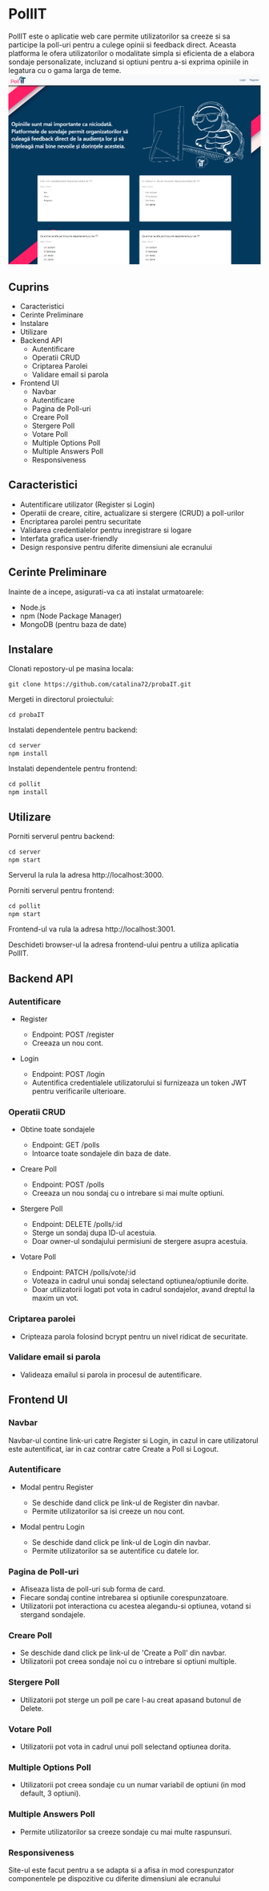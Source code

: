 # PollIT
PollIT este o aplicatie web care permite utilizatorilor sa creeze si sa participe la poll-uri pentru a culege opinii si feedback direct. Aceasta platforma le ofera utilizatorilor o modalitate simpla si eficienta de a elabora sondaje personalizate, incluzand si optiuni pentru a-si exprima opiniile in legatura cu o gama larga de teme. 
<img src="https://github.com/catalina72/probaIT/blob/main/1.png">

## Cuprins
- Caracteristici
- Cerinte Preliminare
- Instalare
- Utilizare
- Backend API
	- Autentificare
	- Operatii CRUD
	- Criptarea Parolei
	- Validare email si parola
- Frontend UI
	- Navbar
	- Autentificare
	- Pagina de Poll-uri
	- Creare Poll
	- Stergere Poll
	- Votare Poll
	- Multiple Options Poll
	- Multiple Answers Poll
	- Responsiveness

## Caracteristici
- Autentificare utilizator (Register si Login)
- Operatii de creare, citire, actualizare si stergere (CRUD) a poll-urilor
- Encriptarea parolei pentru securitate
- Validarea credentialelor pentru inregistrare si logare
- Interfata grafica user-friendly
- Design responsive pentru diferite dimensiuni ale ecranului

## Cerinte Preliminare
Inainte de a incepe, asigurati-va ca ati instalat urmatoarele:

- Node.js
- npm (Node Package Manager)
- MongoDB (pentru baza de date)

## Instalare
Clonati repostory-ul pe masina locala:
```
git clone https://github.com/catalina72/probaIT.git
```
Mergeti in directorul proiectului:
```
cd probaIT
```
Instalati dependentele pentru backend:
```
cd server
npm install
```
Instalati dependentele pentru frontend:
```
cd pollit
npm install
```

## Utilizare
Porniti serverul pentru backend:
```
cd server
npm start
```
Serverul la rula la adresa http://localhost:3000.

Porniti serverul pentru frontend:
```
cd pollit
npm start
```
Frontend-ul va rula la adresa http://localhost:3001.

Deschideti browser-ul la adresa frontend-ului pentru a utiliza aplicatia PollIT.

## Backend API
### Autentificare
- Register
	- Endpoint: POST /register
	- Creeaza un nou cont.

- Login
	- Endpoint: POST /login
	- Autentifica credentialele utilizatorului si furnizeaza un token JWT pentru verificarile ulterioare.

### Operatii CRUD
- Obtine toate sondajele
	- Endpoint: GET /polls
	- Intoarce toate sondajele din baza de date.

- Creare Poll
	- Endpoint: POST /polls
	- Creeaza un nou sondaj cu o intrebare si mai multe optiuni.

- Stergere Poll
	- Endpoint: DELETE /polls/:id
	- Sterge un sondaj dupa ID-ul acestuia.
	- Doar owner-ul sondajului permisiuni de stergere asupra acestuia.

- Votare Poll
	- Endpoint: PATCH /polls/vote/:id
	- Voteaza in cadrul unui sondaj selectand optiunea/optiunile dorite.
	- Doar utilizatorii logati pot vota in cadrul sondajelor, avand dreptul la maxim un vot.

### Criptarea parolei
- Cripteaza parola folosind bcrypt pentru un nivel ridicat de securitate.

### Validare email si parola
- Valideaza emailul si parola in procesul de autentificare.

## Frontend UI
### Navbar
Navbar-ul contine link-uri catre Register si Login, in cazul in care utilizatorul este autentificat, iar in caz contrar catre Create a Poll si Logout.

### Autentificare
- Modal pentru Register
	- Se deschide dand click pe link-ul de Register din navbar.
	- Permite utilizatorilor sa isi creeze un nou cont.

- Modal pentru Login
	- Se deschide dand click pe link-ul de Login din navbar.
	- Permite utilizatorilor sa se autentifice cu datele lor.

### Pagina de Poll-uri
- Afiseaza lista de poll-uri sub forma de card.
- Fiecare sondaj contine intrebarea si optiunile corespunzatoare.
- Utilizatorii pot interactiona cu acestea alegandu-si optiunea, votand si stergand sondajele.

### Creare Poll
- Se deschide dand click pe link-ul de 'Create a Poll' din navbar.
- Utilizatorii pot creea sondaje noi cu o intrebare si optiuni multiple.

### Stergere Poll
- Utilizatorii pot sterge un poll pe care l-au creat apasand butonul de Delete.

### Votare Poll
- Utilizatorii pot vota in cadrul unui poll selectand optiunea dorita.

### Multiple Options Poll
- Utilizatorii pot creea sondaje cu un numar variabil de optiuni (in mod default, 3 optiuni).

### Multiple Answers Poll
- Permite utilizatorilor sa creeze sondaje cu mai multe raspunsuri.

### Responsiveness
Site-ul este facut pentru a se adapta si a afisa in mod corespunzator componentele pe dispozitive cu diferite dimensiuni ale ecranului 
